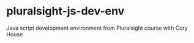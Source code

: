 # pluralsight-js-dev-env
Java script development environment from Pluralsight course with Cory House
